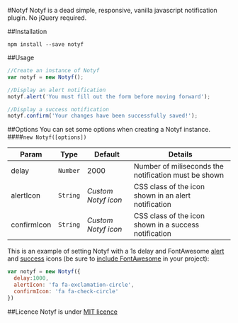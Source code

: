 #Notyf
Notyf is a dead simple, responsive, vanilla javascript notification plugin. No jQuery required.

##Installation
```
npm install --save notyf
```

##Usage

```javascript
//Create an instance of Notyf
var notyf = new Notyf();

//Display an alert notification
notyf.alert('You must fill out the form before moving forward');

//Display a success notification
notyf.confirm('Your changes have been successfully saved!');
```
##Options
You can set some options when creating a Notyf instance.
####`new Notyf([options])`

Param | Type | Default | Details
------------ | ------------- | ------------- | -------------
delay | `Number` | 2000 | Number of miliseconds the notification must be shown
alertIcon | `String` | *Custom Notyf icon* | CSS class of the icon shown in an alert notification
confirmIcon | `String` | *Custom Notyf icon* | CSS class of the icon shown in a success notification

This is an example of setting Notyf with a 1s delay and FontAwesome [alert](http://fontawesome.io/icon/exclamation-circle/) and [success](http://fontawesome.io/icon/check-circle-o/) icons (be sure to [include FontAwesome](http://fontawesome.io/get-started/) in your project):
```javascript
var notyf = new Notyf({
  delay:1000,
  alertIcon: 'fa fa-exclamation-circle',
  confirmIcon: 'fa fa-check-circle'  
})
```

##Licence
Notyf is under [MIT licence](https://opensource.org/licenses/mit-license.php)
